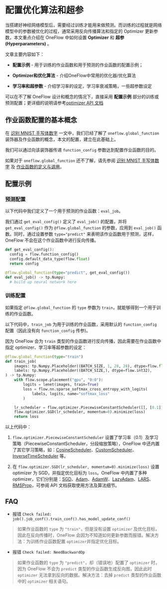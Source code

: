 # 配置优化算法和超参

当搭建好神经网络模型后，需要经过训练才能用来做预测。而训练的过程就是网络模型中的参数被优化的过程，通常采用反向传播算法和指定的 Optimizer 更新参数，本文重点介绍在 OneFlow 中如何设置 **Optimizer** 和 **超参(Hyperparameters)** 。


文章主要内容如下：

-  **配置示例** - 用于训练的作业函数和用于预测的作业函数的配置示例；

-  **Optimizer和优化算法** - 介绍OneFlow中常用的优化器/优化算法

-  **学习率和超参数** - 介绍学习率的设定，学习率衰减策略，一些超参数设定


可以在不了解 OneFlow 设计和概念的情况下，直接采用 **配置示例** 部分的训练或预测配置；更详细的说明请参考[optimizer API 文档](https://oneflow.readthedocs.io/en/master/optimizer.html)


## 作业函数配置的基本概念
在 [识别 MNIST 手写体数字](../quick_start/lenet_mnist.md#global_function) 一文中，我们已经了解了 `oneflow.global_function` 装饰器及作业函数的概念，本文的配置，建立在此基础上。

我们可以通过向该装饰器传递 `function_config` 参数达到配置作业函数的目的。

如果对于 `oneflow.global_function` 还不了解，请先参阅 [识别 MNIST 手写体数字](../quick_start/lenet_mnist.md#global_function) 及 [作业函数的定义与调用](../extended_topics/job_function_define_call.md)。

## 配置示例

### 预测配置
以下代码中我们定义了一个用于预测的作业函数：`eval_job`。

我们通过 `get_eval_config()`  定义了 `eval_job()` 的配置，并将 `get_eval_config()` 作为 `@flow.global_function` 的参数，应用到 `eval_job()` 函数。同时，通过设置参数 `type="predict"` 来表明该作业函数用于预测，这样，OneFlow 不会在这个作业函数中进行反向传播。

```python
def get_eval_config():
  config = flow.function_config()
  config.default_data_type(flow.float)
  return config

@flow.global_function(type="predict", get_eval_config())
def eval_job() -> tp.Numpy:
  # build up neural network here
```


### 训练配置
如果指定 `@flow.global_function` 的 `type` 参数为 `train`，就能够得到一个用于训练的作业函数。

以下代码中，`train_job` 为用于训练的作业函数，采用默认的 `function_config` 配置（因此没有向 `function_config` 传参)。

因为 OneFlow 会为 `train` 类型的作业函数进行反向传播，因此需要在作业函数中指定 optimizer、学习率等超参数的设定：

```python
@flow.global_function(type="train")
def train_job(
    images: tp.Numpy.Placeholder((BATCH_SIZE, 1, 28, 28), dtype=flow.float),
    labels: tp.Numpy.Placeholder((BATCH_SIZE,), dtype=flow.int32),
) -> tp.Numpy:
    with flow.scope.placement("gpu", "0:0"):
        logits = lenet(images, train=True)
        loss = flow.nn.sparse_softmax_cross_entropy_with_logits(
            labels, logits, name="softmax_loss"
        )

    lr_scheduler = flow.optimizer.PiecewiseConstantScheduler([], [0.1])
    flow.optimizer.SGD(lr_scheduler, momentum=0).minimize(loss)
    return loss

```

以上代码中：

1. `flow.optimizer.PiecewiseConstantScheduler` 设置了学习率（0.1）及学习策略（PiecewiseConstantScheduler，分段缩放策略），OneFlow 中还内置了其它学习策略，如：[CosineScheduler](https://oneflow.readthedocs.io/en/master/optimizer.html#oneflow.optimizer.CosineScheduler)、[CustomScheduler](https://oneflow.readthedocs.io/en/master/optimizer.html#oneflow.optimizer.CustomScheduler)、[InverseTimeScheduler](https://oneflow.readthedocs.io/en/master/optimizer.html#oneflow.optimizer.InverseTimeScheduler) 等。

2. 在 `flow.optimizer.SGD(lr_scheduler, momentum=0).minimize(loss)` 设置 optimizer 为 SGD，并指定优化目标为 `loss`。OneFlow 中内置了多种 optimizer，它们分别是：[SGD](https://oneflow.readthedocs.io/en/master/optimizer.html#oneflow.optimizer.SGD)、[Adam](https://oneflow.readthedocs.io/en/master/optimizer.html#oneflow.optimizer.Adam)、[AdamW](https://oneflow.readthedocs.io/en/master/optimizer.html#oneflow.optimizer.AdamW)、[LazyAdam](https://oneflow.readthedocs.io/en/master/optimizer.html#oneflow.optimizer.LazyAdam)、[LARS](https://oneflow.readthedocs.io/en/master/optimizer.html#oneflow.optimizer.LARS)、[RMSProp](https://oneflow.readthedocs.io/en/master/optimizer.html#oneflow.optimizer.RMSProp)，可参阅 API 文档获取使用方法及算法细节。


## FAQ

- 报错 `Check failed: job().job_conf().train_conf().has_model_update_conf()`
> 如果作业函数的 `type` 为 `"train"`，但是没有设置 `optimizer` 及优化目标，因此在反向传播时，OneFlow 会因为不知道如何更新参数而报错。解决方法：为训练作业函数配置 `optimizer`并指定优化目标。

- 报错 `Check failed: NeedBackwardOp`
> 如果作业函数的 `type` 为 `"predict"`，却（错误地）配置了 `optimizer` 时，因为 OneFlow 不会为 `predict` 类型的作业函数生成反向图，因此此时 `optimizer` 无法拿到反向的数据。解决方法：去掉 `predict` 类型的作业函数中的 `optimizer` 相关语句。
